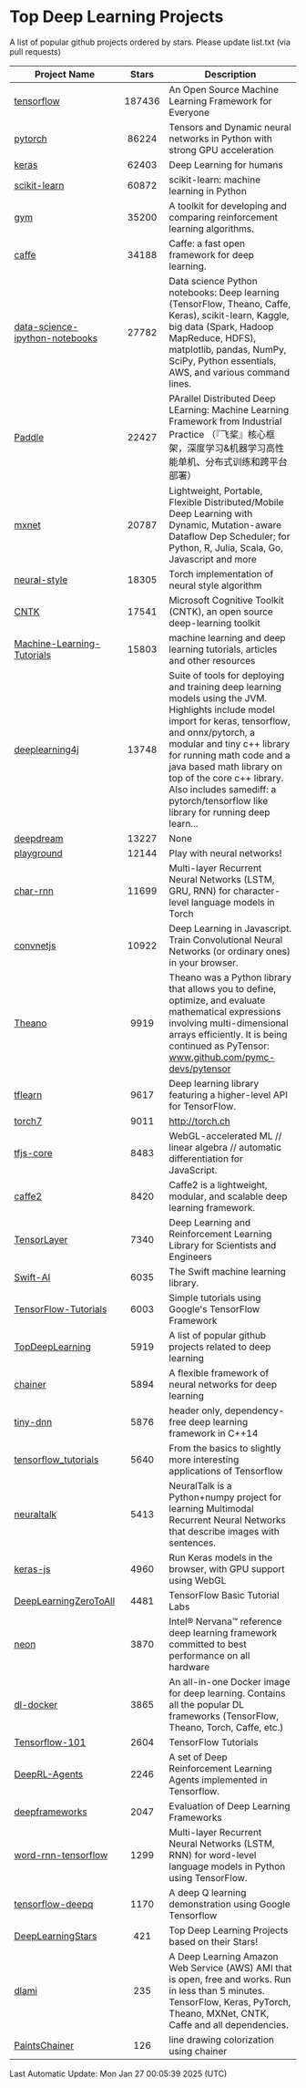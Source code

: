 # Top Deep Learning Projects
A list of popular github projects ordered by stars.
Please update list.txt (via pull requests)

|Project Name| Stars | Description |
| ---------- |:-----:| ----------- |
| [tensorflow](https://github.com/tensorflow/tensorflow) | 187436 | An Open Source Machine Learning Framework for Everyone |
| [pytorch](https://github.com/pytorch/pytorch) | 86224 | Tensors and Dynamic neural networks in Python with strong GPU acceleration |
| [keras](https://github.com/keras-team/keras) | 62403 | Deep Learning for humans |
| [scikit-learn](https://github.com/scikit-learn/scikit-learn) | 60872 | scikit-learn: machine learning in Python |
| [gym](https://github.com/openai/gym) | 35200 | A toolkit for developing and comparing reinforcement learning algorithms. |
| [caffe](https://github.com/BVLC/caffe) | 34188 | Caffe: a fast open framework for deep learning. |
| [data-science-ipython-notebooks](https://github.com/donnemartin/data-science-ipython-notebooks) | 27782 | Data science Python notebooks: Deep learning (TensorFlow, Theano, Caffe, Keras), scikit-learn, Kaggle, big data (Spark, Hadoop MapReduce, HDFS), matplotlib, pandas, NumPy, SciPy, Python essentials, AWS, and various command lines. |
| [Paddle](https://github.com/PaddlePaddle/Paddle) | 22427 | PArallel Distributed Deep LEarning: Machine Learning Framework from Industrial Practice （『飞桨』核心框架，深度学习&机器学习高性能单机、分布式训练和跨平台部署） |
| [mxnet](https://github.com/apache/mxnet) | 20787 | Lightweight, Portable, Flexible Distributed/Mobile Deep Learning with Dynamic, Mutation-aware Dataflow Dep Scheduler; for Python, R, Julia, Scala, Go, Javascript and more |
| [neural-style](https://github.com/jcjohnson/neural-style) | 18305 | Torch implementation of neural style algorithm |
| [CNTK](https://github.com/microsoft/CNTK) | 17541 | Microsoft Cognitive Toolkit (CNTK), an open source deep-learning toolkit |
| [Machine-Learning-Tutorials](https://github.com/ujjwalkarn/Machine-Learning-Tutorials) | 15803 | machine learning and deep learning tutorials, articles and other resources  |
| [deeplearning4j](https://github.com/deeplearning4j/deeplearning4j) | 13748 | Suite of tools for deploying and training deep learning models using the JVM. Highlights include model import for keras, tensorflow, and onnx/pytorch, a modular and tiny c++ library for running math code and a java based math library on top of the core c++ library. Also includes samediff: a pytorch/tensorflow like library for running deep learn... |
| [deepdream](https://github.com/google/deepdream) | 13227 | None |
| [playground](https://github.com/tensorflow/playground) | 12144 | Play with neural networks! |
| [char-rnn](https://github.com/karpathy/char-rnn) | 11699 | Multi-layer Recurrent Neural Networks (LSTM, GRU, RNN) for character-level language models in Torch |
| [convnetjs](https://github.com/karpathy/convnetjs) | 10922 | Deep Learning in Javascript. Train Convolutional Neural Networks (or ordinary ones) in your browser. |
| [Theano](https://github.com/Theano/Theano) | 9919 | Theano was a Python library that allows you to define, optimize, and evaluate mathematical expressions involving multi-dimensional arrays efficiently. It is being continued as PyTensor: www.github.com/pymc-devs/pytensor |
| [tflearn](https://github.com/tflearn/tflearn) | 9617 | Deep learning library featuring a higher-level API for TensorFlow. |
| [torch7](https://github.com/torch/torch7) | 9011 | http://torch.ch |
| [tfjs-core](https://github.com/tensorflow/tfjs-core) | 8483 | WebGL-accelerated ML // linear algebra // automatic differentiation for JavaScript. |
| [caffe2](https://github.com/facebookarchive/caffe2) | 8420 | Caffe2 is a lightweight, modular, and scalable deep learning framework. |
| [TensorLayer](https://github.com/tensorlayer/TensorLayer) | 7340 | Deep Learning and Reinforcement Learning Library for Scientists and Engineers  |
| [Swift-AI](https://github.com/Swift-AI/Swift-AI) | 6035 | The Swift machine learning library. |
| [TensorFlow-Tutorials](https://github.com/nlintz/TensorFlow-Tutorials) | 6003 | Simple tutorials using Google's TensorFlow Framework |
| [TopDeepLearning](https://github.com/aymericdamien/TopDeepLearning) | 5919 | A list of popular github projects related to deep learning |
| [chainer](https://github.com/chainer/chainer) | 5894 | A flexible framework of neural networks for deep learning |
| [tiny-dnn](https://github.com/tiny-dnn/tiny-dnn) | 5876 | header only, dependency-free deep learning framework in C++14 |
| [tensorflow_tutorials](https://github.com/pkmital/tensorflow_tutorials) | 5640 | From the basics to slightly more interesting applications of Tensorflow |
| [neuraltalk](https://github.com/karpathy/neuraltalk) | 5413 | NeuralTalk is a Python+numpy project for learning Multimodal Recurrent Neural Networks that describe images with sentences. |
| [keras-js](https://github.com/transcranial/keras-js) | 4960 | Run Keras models in the browser, with GPU support using WebGL |
| [DeepLearningZeroToAll](https://github.com/hunkim/DeepLearningZeroToAll) | 4481 | TensorFlow Basic Tutorial Labs |
| [neon](https://github.com/NervanaSystems/neon) | 3870 | Intel® Nervana™ reference deep learning framework committed to best performance on all hardware |
| [dl-docker](https://github.com/floydhub/dl-docker) | 3865 | An all-in-one Docker image for deep learning. Contains all the popular DL frameworks (TensorFlow, Theano, Torch, Caffe, etc.) |
| [Tensorflow-101](https://github.com/sjchoi86/Tensorflow-101) | 2604 | TensorFlow Tutorials |
| [DeepRL-Agents](https://github.com/awjuliani/DeepRL-Agents) | 2246 | A set of Deep Reinforcement Learning Agents implemented in Tensorflow. |
| [deepframeworks](https://github.com/zer0n/deepframeworks) | 2047 | Evaluation of Deep Learning Frameworks |
| [word-rnn-tensorflow](https://github.com/hunkim/word-rnn-tensorflow) | 1299 | Multi-layer Recurrent Neural Networks (LSTM, RNN) for word-level language models in Python using TensorFlow. |
| [tensorflow-deepq](https://github.com/siemanko/tensorflow-deepq) | 1170 | A deep Q learning demonstration using Google Tensorflow |
| [DeepLearningStars](https://github.com/hunkim/DeepLearningStars) | 421 | Top Deep Learning Projects based on their Stars! |
| [dlami](https://github.com/ritchieng/dlami) | 235 | A Deep Learning Amazon Web Service (AWS) AMI that is open, free and works. Run in less than 5 minutes. TensorFlow, Keras, PyTorch, Theano, MXNet, CNTK, Caffe and all dependencies. |
| [PaintsChainer](https://github.com/taizan/PaintsChainer) | 126 | line drawing colorization using chainer |

Last Automatic Update: Mon Jan 27 00:05:39 2025 (UTC)
